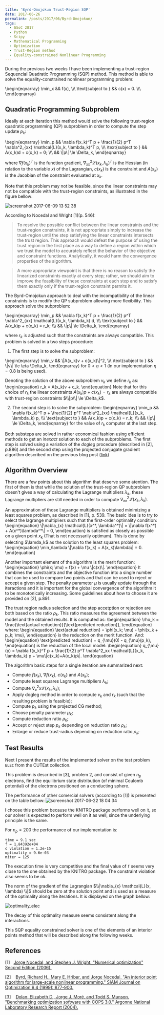 ```yaml
---
title: 'Byrd-Omojokun Trust-Region SQP'
date: 2017-06-26
permalink: /posts/2017/06/Byrd-Omojokun/
tags:
  - GSoC 2017
  - Python
  - Scipy
  - Mathematical Programming
  - Optimization
  - Trust-Region method
  - Equality-constrained Nonlinear Programming
---
```


During the previous two weeks I have been implementing a 
trust-region Sequencial Quadratic Programming (SQP) method. 
This method is able to solve the equality-constrained
nonlinear programming problem:

\begin{eqnarray}
  \min_x && f(x), \\\\\\
   \text{subject to } && c(x) = 0. \\\\\\
\end{eqnarray}

Quadratic Programming Subproblem
--------------------------------

Ideally at each iteration this method would solve the following
trust-region quadratic programming (QP) subproblem
in order to compute the step update $p_k$:

\begin{eqnarray}
  \min_p && \nabla f(x_k)^T p + \frac{1}{2} p^T \nabla^2_{xx} \mathcal{L}(x_k, \lambda_k)^T p, \\\\\\
   \text{subject to } && A(x_k)d + c(x_k) = 0; \\\\\\
   && \\|p\\| \le \Delta_k,
\end{eqnarray}

where $\nabla f(x_k)^T$ is the function gradient, $\nabla^2_{xx} \mathcal{L}(x_k, \lambda_k)^T$
is the Hessian (in relation to the variable $x$) of the Lagrangian, $c(x_k)$ is the constraint
and $A(x_k)$ is the Jacobian of the constraint evaluated at $x_k$.

Note that this problem may not be feasible, since the linear constraints
may not be compatible with the trust-region constraints, as illustrated in the figure
bellow:

![screenshot 2017-06-09 13 52 38](https://user-images.githubusercontent.com/16557411/26998679-e1d51982-4d5d-11e7-8cc8-12b08807ba8a.png)

According to Nocedal and Wright \[1\](p. 546):

> To resolve the possible conflict between the linear constraints  and the trust-region constraints, 
it is not appropriate simply to increase the trust-region until the step satisfying the 
linear constraints intersects the trust region. This approach would defeat the purpose of using the 
trust region in the first place as a way to define a region within which we trust the model to accurately
reflect the behavior of the objective and constraint functions. Analytically, it would harm the convergence
properties of the algorithm.

> A more appropriate viewpoint is that there is no reason to satisfy the linearized constraints exactly 
at every step; rather, we should aim to improve the feasibility of these constraints at each step and to
satisfy them exactly only if the trust-region constraint permits it. 

The Byrd-Omojokun approach to deal with the incompatibility 
of the linear constraints is to modify the QP subproblem
allowing more flexibility.
This approach solve the subproblem:

\begin{eqnarray}
  \min_p && \nabla f(x_k)^T p + \frac{1}{2} p^T \nabla^2_{xx} \mathcal{L}(x_k, \lambda_k) d, \\\\\\
   \text{subject to } && A(x_k)p + c(x_k) = r_k; \\\\\\
   && \\|p\\| \le \Delta_k,
\end{eqnarray}

where $r_k$ is adjusted such that the constraints are always compatible.
This problem is solved in a two steps procedure:

1. The first step is to solve the subproblem:

\begin{eqnarray}
  \min_v && \\|A(x_k)v + c(x_k)\\|^2, \\\\\\
   \text{subject to } && \\|v\\| \le \eta \Delta_k,
\end{eqnarray}
for $0<\eta<1$ (In our implementation $\eta=0.8$ is being used).

Denoting the solution of the above subproblem $v_k$ we define $r_k$ as:
\begin{equation}
  r_k = A(x_k)v + c_k.
\end{equation}
Note that for this choice of $r_k$ the linear constraints $A(x_k)p + c(x_k) = r_k$ 
are always compatible with trust-region constraints $\\|p\\| \le \Delta_k$.

2. The second step is to solve the subproblem:
\begin{eqnarray}
  \min_p && \nabla f(x_k)^T p + \frac{1}{2} p^T \nabla^2_{xx} \mathcal{L}(x_k, \lambda_k) p, \\\\\\
   \text{subject to } && A(x_k)p + c(x_k) = r_k; \\\\\\
   && \\|p\\| \le \Delta_k,
\end{eqnarray}
for the value of $r_k$ computer at the last step.

Both substeps are solved in rather economical fashion using efficient methods to
get an *inexact* solution to each of the subproblems. The first step is solved using
a variation of the *dogleg* procedure (described in \[2\], p.886)
and the second step using the projected conjugate gradient algorithm described on the previous blog
post ([link](https://antonior92.github.io/posts/2017/05/projected-CG/))

Algorithm Overview
------------------

There are a few points about this algorithm that deserve some atention.
The first of them is that while the solution of the trust-region QP subproblem
doesn't gives a way of calculating the Lagrange multipliers $\lambda_k$,
these Lagrange multipliers are still needed in order to compute
$\nabla^2_{xx} \mathcal{L}(x_k, \lambda_k)$.

An approximation of those Lagrange multipliers is obtained 
minimizing a least squares problem, as described in \[1\],
p. 539. The basic idea is to try to select the lagrange multipliers
such that the first-order optimality condition:
\begin{equation}
\\|\nabla_{x} \mathcal{L}(x^\*, \lambda^\*)\\| = \\|\nabla f(x^\*) + A(x^\*)\lambda^\*\\| = 0,
\end{equation}
is satisfied as closely as possible on a given point $x_k$ (That is not necessarily
optimum). This is done by selecting $\lamda_k$ as the solution to the least squares
problem:
\begin{equation}
\min_\lambda \\|\nabla f(x_k) + A(x_k)\lambda\\| = 0.
\end{equation}

Another important element of the algorithm is the merit function:
\begin{equation}
\phi(x; \mu) = f(x) + \mu \\|c(x)\\|.
\end{equation}
It combines the constraints and the objective function
into a single number that can be used to compare two
points and that can be used to reject or accept a given step.
The penalty parameter $\mu$ is usually update
through the iteractions and it is important for the global convergence
of the algorithm it to be monotonically increasing. Some guidelines about
how to choose it are provided on \[2\], p.891.


The trust region radius selection and the step accetption or rejection
are both based on the ratio $\rho_k$. This ratio measures the 
agreement between the model and the obtained results. It
is computed as:
\begin{equation}
\rho_k = \frac{\text{actual reduction}}{\text{predicted reduction}},
\end{equation}
where:
\begin{equation}
\text{actual reduction} = \phi(x_k; \mu) -  \phi(x_k + p_k; \mu),
\end{equation}
is the reduction on the merit function. And:
\begin{equation}
\text{predicted reduction} = q_{\mu}(0) -  q_{\mu}(p_k),
\end{equation}
is the reduction of the local model:
\begin{equation}
q_{\mu}(p) = \nabla f(x_k)^T p + \frac{1}{2} p^T \nabla^2_xx \mathcal{L}(x_k, \lambda_k) p + \mu\\|c(x_k)+A(x_k)p\\|.
\end{equation}

The algorithm basic steps for a single iteration are summarized next:

- Compute $f(x_k)$, $\nabla f(x_k)$, $c(x_k)$ and $A(x_k)$;
- Compute least squares Lagrange multipliers $\lambda_k$;
- Compute $\nabla^2_xx \mathcal{L}(x_k, \lambda_k)$;
- Apply dogleg method in order to compute $v_k$ and $r_k$ (such that the resulting problem is feasible);
- Compute $p_k$ using the projected CG method;
- Choose penalty parameter $\mu_k$;
- Compute reduction ratio $\rho_k$;
- Accept or reject step $p_k$ depending on reduction ratio $\rho_k$;
- Enlarge or reduce trust-radius depending on reduction ratio $\rho_k$;




Test Results
------------

Next I present the results of the implemented solver on the test problem ``ELEC`` from the CUTEst
collection.

This problem is described in \[3\], problem 2, and consist of given $n_p$ electrons, find the 
equilibrium state distribution (of minimal Coulomb potential) of the electrons positioned on a 
conducting sphere.

The performance of other comercial solvers (according to \[1\]) is presented on the table bellow:
![screenshot 2017-06-22 18 04 34](https://user-images.githubusercontent.com/16557411/27455919-5e9e174a-5775-11e7-8236-5e829c2f0bcd.png)

I choose this problem because the KNITRO package performs well on it, so our solver is expected to perform well on it as well, since the underlying principle is the same.

For $n_p = 200$ the performance of our implementation is:

    time = 9.1 sec
    f = 1.84392e+04 
    c violation = 1.2e-15
    optimality = 9.6e-03
    niter = 125
    
The execution time is very competitive and the final value of ``f`` 
seems very close to the one obtained by the KNITRO package. 
The constraint violation also seems to be ok.
 
The norm of the gradient of the Lagrangian $\\|\nabla_{x} \mathcal{L}(x, \lambda) \\|$ should be zero
at the solution point and is used as a measure of the optimality along the iterations. It is displayed
on the graph bellow:

![optimality_elec](https://user-images.githubusercontent.com/16557411/27456522-c5b82c66-5777-11e7-8f3e-3984f7389cd1.png)

The decay of this optimality measure seems consistent along the interactions.

This SQP equality constrained solver is one of the elements of an
interior points method that will be described along the following
weeks.


References
----------
\[1\]&nbsp;&nbsp;&nbsp;[Jorge Nocedal, and Stephen J. Wright. "Numerical optimization"
Second Edition (2006).][1]

\[2\]&nbsp;&nbsp;&nbsp; [Byrd, Richard H., Mary E. Hribar, and Jorge Nocedal. "An interior point algorithm for large-scale nonlinear programming." SIAM Journal on Optimization 9.4 (1999): 877-900.][2]

\[3\]&nbsp;&nbsp;&nbsp;  [Dolan, Elizabeth D., Jorge J. Moré, and Todd S. Munson. "Benchmarking optimization software with COPS 3.0." Argonne National Laboratory Research Report (2004).][3]


[1]: http://www.bioinfo.org.cn/~wangchao/maa/Numerical_Optimization.pdf

[2]: http://ai2-s2-pdfs.s3.amazonaws.com/0c1c/4bbdd7467c5ba1818b2e7a360e768b067d2c.pdf

[3]: ftp://140.221.6.23/pub/tech_reports/reports/TM-273.pdf

